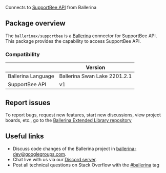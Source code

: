 Connects to [SupportBee API](https://supportbee.com/api) from Ballerina

## Package overview
The `ballerinax/supportbee` is a [Ballerina](https://ballerina.io/) connector for SupportBee API.
This package provides the capability to access SupportBee API.

### Compatibility
|                               | Version                         |
|-------------------------------|---------------------------------|
| Ballerina Language            | Ballerina Swan Lake 2201.2.1      | 
| SupportBee API                | v1                              |

## Report issues
To report bugs, request new features, start new discussions, view project boards, etc., go to the [Ballerina Extended Library repository](https://github.com/ballerina-platform/ballerina-extended-library)

## Useful links
- Discuss code changes of the Ballerina project in [ballerina-dev@googlegroups.com](mailto:ballerina-dev@googlegroups.com).
- Chat live with us via our [Discord server](https://discord.gg/ballerinalang).
- Post all technical questions on Stack Overflow with the [#ballerina](https://stackoverflow.com/questions/tagged/ballerina) tag
